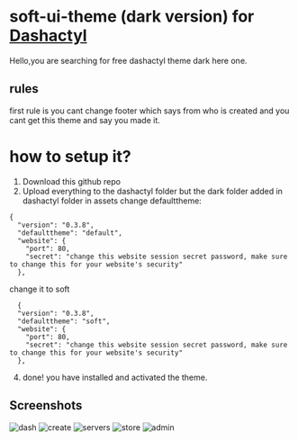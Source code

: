 # soft-ui-theme (dark version) for [Dashactyl](https://github.com/realtwo2/dashactyl) 
Hello,you are searching for free dashactyl theme dark here one.
## rules
first rule is you cant change footer which says from who is created and you cant get this theme and say you made it.

# how to setup it?
1. Download this github repo
2. Upload everything to the dashactyl folder but the dark folder added in dashactyl folder in assets
change defaulttheme: 
```
{
  "version": "0.3.8",
  "defaulttheme": "default",
  "website": {
    "port": 80,
    "secret": "change this website session secret password, make sure to change this for your website's security"
  },
  ```
change it to soft
```
  {
  "version": "0.3.8",
  "defaulttheme": "soft",
  "website": {
    "port": 80,
    "secret": "change this website session secret password, make sure to change this for your website's security"
  },
  ```
4. done! you have installed and activated the theme.

## Screenshots
![dash](https://github.com/manouel-dev/dashactyl-soft-ui-theme/blob/master/screenshots/dash.png)
![create](https://github.com/manouel-dev/dashactyl-soft-ui-theme/blob/master/screenshots/create.png)
![servers](https://github.com/manouel-dev/dashactyl-soft-ui-theme/blob/master/screenshots/servers.png)
![store](https://github.com/manouel-dev/dashactyl-soft-ui-theme/blob/master/screenshots/store.png)
![admin](https://github.com/manouel-dev/dashactyl-soft-ui-theme/blob/master/screenshots/admin.png)
